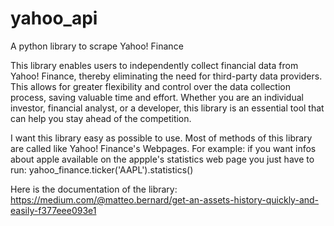 # yahoo_api
A python library to scrape Yahoo! Finance

This library enables users to independently collect financial data from Yahoo! Finance, thereby eliminating the need for third-party data providers. This allows for greater flexibility and control over the data collection process, saving valuable time and effort. Whether you are an individual investor, financial analyst, or a developer, this library is an essential tool that can help you stay ahead of the competition.

I want this library easy as possible to use. Most of methods of this library are called like Yahoo! Finance's Webpages. 
For example: if you want infos about apple available on the appple's statistics web page you just have to run: yahoo_finance.ticker('AAPL').statistics()

Here is the documentation of the library: https://medium.com/@matteo.bernard/get-an-assets-history-quickly-and-easily-f377eee093e1
